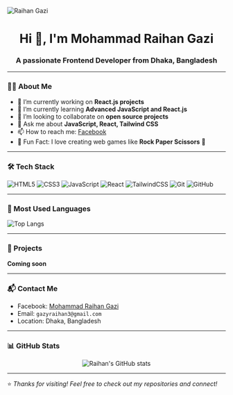 ![Raihan Gazi](IMG-202550331-WA0002.jpg)

<h1 align="center">Hi 👋, I'm Mohammad Raihan Gazi</h1>
<h3 align="center">A passionate Frontend Developer from Dhaka, Bangladesh</h3>

---

### 🧑‍💻 About Me

- 🔭 I’m currently working on **React.js projects**
- 🌱 I’m currently learning **Advanced JavaScript and React.js**
- 👯 I’m looking to collaborate on **open source projects**
- 💬 Ask me about **JavaScript, React, Tailwind CSS**
- 📫 How to reach me: [Facebook](https://www.facebook.com/mohammad.raihan.gazi)
- 🧠 Fun Fact: I love creating web games like **Rock Paper Scissors** 🤘

---

### 🛠️ Tech Stack

![HTML5](https://img.shields.io/badge/HTML5-E34F26?style=for-the-badge&logo=html5&logoColor=white)
![CSS3](https://img.shields.io/badge/CSS3-1572B6?style=for-the-badge&logo=css3&logoColor=white)
![JavaScript](https://img.shields.io/badge/JavaScript-F7DF1E?style=for-the-badge&logo=javascript&logoColor=black)
![React](https://img.shields.io/badge/React-20232A?style=for-the-badge&logo=react&logoColor=61DAFB)
![TailwindCSS](https://img.shields.io/badge/Tailwind_CSS-38B2AC?style=for-the-badge&logo=tailwind-css&logoColor=white)
![Git](https://img.shields.io/badge/Git-F05032?style=for-the-badge&logo=git&logoColor=white)
![GitHub](https://img.shields.io/badge/GitHub-181717?style=for-the-badge&logo=github&logoColor=white)

---

### 🧠 Most Used Languages

![Top Langs](https://github-readme-stats.vercel.app/api/top-langs/?username=gaziraihan1&layout=compact&theme=radical)

---

### 📁 Projects

**Coming soon**

---

### 📬 Contact Me

- Facebook: [Mohammad Raihan Gazi](https://www.facebook.com/mohammad.raihan.gazi)
- Email: `gazyraihan3@gmail.com`
- Location: Dhaka, Bangladesh

---

### 📊 GitHub Stats

<p align="center">
  <img src="https://github-readme-stats.vercel.app/api?username=gaziraihan1&show_icons=true&theme=radical" alt="Raihan's GitHub stats" />
</p>

---

⭐️ *Thanks for visiting! Feel free to check out my repositories and connect!*
